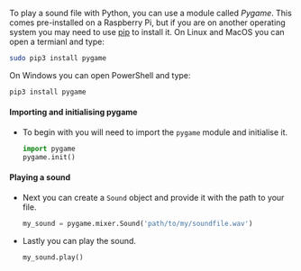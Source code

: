 To play a sound file with Python, you can use a module called *Pygame*. This comes pre-installed on a Raspberry Pi, but if you are on another operating system you may need to use [pip]() to install it. On Linux and MacOS you can open a termianl and type:

```bash
sudo pip3 install pygame
```

On Windows you can open PowerShell and type:

```bash
pip3 install pygame
```

#### Importing and initialising pygame

- To begin with you will need to import the `pygame` module and initialise it.

   ```python
   import pygame
   pygame.init()
   ```

#### Playing a sound

- Next you can create a `Sound` object and provide it with the path to your file.

   ```python
   my_sound = pygame.mixer.Sound('path/to/my/soundfile.wav')
   ```
   
- Lastly you can play the sound.

   ```python
   my_sound.play()
   ```

